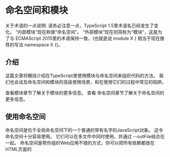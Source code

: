 # 命名空间和模块
关于术语的一点说明: 请务必注意一点，TypeScript 1.5里术语名已经发生了变化。 “内部模块”现在称做“命名空间”。 “外部模块”现在则简称为“模块”，这是为了与 ECMAScript 2015里的术语保持一致，(也就是说 module X { 相当于现在推荐的写法 namespace X {)。

## 介绍
这篇文章将概括介绍在TypeScript里使用模块与命名空间来组织代码的方法。 我们也会谈及命名空间和模块的高级使用场景，和在使用它们的过程中常见的陷阱。

查看模块章节了解关于模块的更多信息。 查看 命名空间章节了解关于命名空间的更多信息。

## 使用命名空间
命名空间是位于全局命名空间下的一个普通的带有名字的JavaScript对象。 这令命名空间十分容易使用。 它们可以在多文件中同时使用，并通过 --outFile结合在一起。 命名空间是帮你组织Web应用不错的方式，你可以把所有依赖都放在HTML页面的 <script>标签里。

但就像其它的全局命名空间污染一样，它很难去识别组件之间的依赖关系，尤其是在大型的应用中。

## 使用模块
像命名空间一样，模块可以包含代码和声明。 不同的是模块可以 声明它的依赖。

模块会把依赖添加到模块加载器上（例如CommonJs / Require.js）。 对于小型的JS应用来说可能没必要，但是对于大型应用，这一点点的花费会带来长久的模块化和可维护性上的便利。 模块也提供了更好的代码重用，更强的封闭性以及更好的使用工具进行优化。

对于Node.js应用来说，模块是默认并推荐的组织代码的方式。

从ECMAScript 2015开始，模块成为了语言内置的部分，应该会被所有正常的解释引擎所支持。 因此，对于新项目来说推荐使用模块做为组织代码的方式。

## 命名空间和模块的陷阱
这部分我们会描述常见的命名空间和模块的使用陷阱和如何去避免它们。

对模块使用/// <reference>
一个常见的错误是使用/// <reference>引用模块文件，应该使用import。 要理解这之间的区别，我们首先应该弄清编译器是如何根据 import路径（例如，import x from "...";或import x = require("...")里面的...，等等）来定位模块的类型信息的。

编译器首先尝试去查找相应路径下的.ts，.tsx再或者.d.ts。 如果这些文件都找不到，编译器会查找 外部模块声明。 回想一下，它们是在 .d.ts文件里声明的。

* myModules.d.ts
```
// In a .d.ts file or .ts file that is not a module:
declare module "SomeModule" {
    export function fn(): string;
}
myOtherModule.ts
/// <reference path="myModules.d.ts" />
import * as m from "SomeModule";
```
这里的引用标签指定了外来模块的位置。 这就是一些TypeScript例子中引用 node.d.ts的方法。

不必要的命名空间
如果你想把命名空间转换为模块，它可能会像下面这个文件一件：
```
shapes.ts
export namespace Shapes {
    export class Triangle { /* ... */ }
    export class Square { /* ... */ }
}
  ```
顶层的模块Shapes包裹了Triangle和Square。 对于使用它的人来说这是令人迷惑和讨厌的：
```
shapeConsumer.ts
import * as shapes from "./shapes";
let t = new shapes.Shapes.Triangle(); // shapes.Shapes?
```
TypeScript里模块的一个特点是不同的模块永远也不会在相同的作用域内使用相同的名字。 因为使用模块的人会为它们命名，所以完全没有必要把导出的符号包裹在一个命名空间里。

再次重申，不应该对模块使用命名空间，使用命名空间是为了提供逻辑分组和避免命名冲突。 模块文件本身已经是一个逻辑分组，并且它的名字是由导入这个模块的代码指定，所以没有必要为导出的对象增加额外的模块层。

下面是改进的例子：
```
shapes.ts
export class Triangle { /* ... */ }
export class Square { /* ... */ }
shapeConsumer.ts
import * as shapes from "./shapes";
let t = new shapes.Triangle();
```
## 模块的取舍
就像每个JS文件对应一个模块一样，TypeScript里模块文件与生成的JS文件也是一一对应的。 这会产生一种影响，根据你指定的目标模块系统的不同，你可能无法连接多个模块源文件。 例如当目标模块系统为 commonjs或umd时，无法使用outFile选项，但是在TypeScript 1.8以上的版本能够使用outFile当目标为amd或system。
